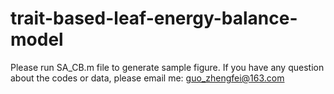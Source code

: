 # trait-based-leaf-energy-balance-model

Please run SA_CB.m file to generate sample figure.
If you have any question about the codes or data, please email me: guo_zhengfei@163.com
